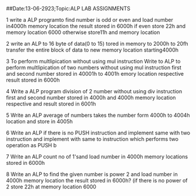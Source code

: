 ##Date:13-06-2923;Topic:ALP LAB ASSIGNMENTS
 
1 write a ALP programto find number is odd or even and load number in4000h memory location the result stored in 6000h if even store 22h and memory location 6000 otherwise store11h and memory location

2 write an ALP to 16 byte of data(0 to 15) tored in memory to 2000h to 20fh transfer the entire block of data to new memory location starting4000h

3 To perform multlipication without using mul instruction Write to ALP to perform multlipication of two numbers without using mul instruction first and second number stored in 40001h to 4001h emory location respective result stored in 6000h

4 Write a ALP program division of 2 number without using div instruction first and second number stored in 4000h and  4000h memory location respective and result stored in 6001h

5 Write an ALP average of numbers takes the number form 4000h to 4004h location and store in 4005h

6 Write an ALP if there is no PUSH instruction and implement same with two instruction and implement with same to instruction which performs two operation as PUSH b

7 Write an ALP count no of 1'sand load number in 4000h memory locations stored in 6000h

8 Write an ALP to find the given number is power 2 and load number in 4000h memory location the result stored in 6000h? (if there is no power of 2 store 22h at memory location 6000
 
